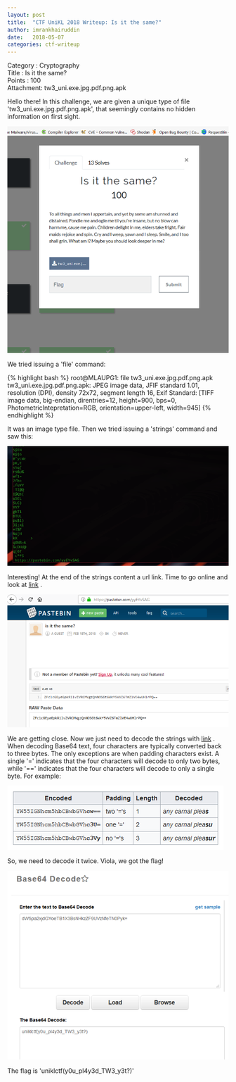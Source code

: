 ```yaml
---
layout: post
title:  "CTF UniKL 2018 Writeup: Is it the same?"
author: imrankhairuddin
date:   2018-05-07
categories: ctf-writeup
---
```


Category : Cryptography<br>
Title : Is it the same?<br>
Points : 100<br>
Attachment: tw3_uni.exe.jpg.pdf.png.apk<br>

<!--more-->

Hello there! In this challenge, we are given a unique type of file 'tw3_uni.exe.jpg.pdf.png.apk', that seemingly contains no hidden information on first sight.

![alt text](/assets/img/uniklctf-crypto1.png)

We tried issuing a 'file' command:

{% highlight bash %} root@MLAUPG1: file tw3_uni.exe.jpg.pdf.png.apk
tw3_uni.exe.jpg.pdf.png.apk: JPEG image data, JFIF standard 1.01, resolution (DPI), density 72x72, segment length 16, Exif Standard: [TIFF image data, big-endian, direntries=12, height=900, bps=0, PhotometricIntepretation=RGB, orientation=upper-left, width=945] {% endhighlight %}

It was an image type file. Then we tried issuing a 'strings' command and saw this:

![alt text](/assets/img/uniklctf-crypto2.png)

Interesting! At the end of the strings content a url link. Time to go online and look at [link](https://pastebin.com/yyEYvSAG) .

![alt text](/assets/img/uniklctf-crypto3.png)

We are getting close. Now we just need to decode the strings with [link](https://codebeautify.org/base64-decode) . When decoding Base64 text, four characters are typically converted back to three bytes. The only exceptions are when padding characters exist. A single '=' indicates that the four characters will decode to only two bytes, while '==' indicates that the four characters will decode to only a single byte. For example:

![alt text](/assets/img/uniklctf-crypto4.png)

So, we need to decode it twice.  Viola, we got the flag!

![alt text](/assets/img/uniklctf-crypto5.png)

The flag is 'uniklctf(y0u_pl4y3d_TW3_y3t?)'

